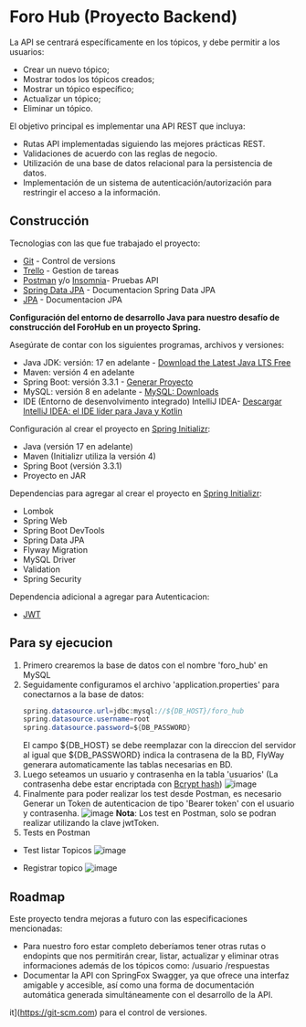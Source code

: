 # Foro Hub (Proyecto Backend)

La API se centrará específicamente en los tópicos, y debe permitir a los usuarios:

* Crear un nuevo tópico;
* Mostrar todos los tópicos creados;
* Mostrar un tópico específico;
* Actualizar un tópico;
* Eliminar un tópico.

El objetivo principal es implementar una API REST que incluya:

* Rutas API implementadas siguiendo las mejores prácticas REST.
* Validaciones de acuerdo con las reglas de negocio.
* Utilización de una base de datos relacional para la persistencia de datos.
* Implementación de un sistema de autenticación/autorización para restringir el acceso a la información.

## Construcción

Tecnologias con las que fue trabajado el proyecto:

- [Git](https://git-scm.com/) - Control de versions
- [Trello](https://trello.com/) - Gestion de tareas
- [Postman](https://www.postman.com/) y/o [Insomnia](https://insomnia.rest/)- Pruebas API
- [Spring Data JPA](https://spring.io/projects/spring-data-jpa) - Documentacion Spring Data JPA
- [JPA](https://docs.spring.io/spring-data/jpa/reference/jpa.html) - Documentacion JPA

**Configuración del entorno de desarrollo Java para nuestro desafío de construcción del ForoHub en un proyecto Spring.**

Asegúrate de contar con los siguientes programas, archivos y versiones:

- Java JDK: versión: 17 en adelante - [Download the Latest Java LTS Free](https://www.oracle.com/br/java/technologies/downloads/)
- Maven: versión 4 en adelante
- Spring Boot: versión 3.3.1 - [Generar Proyecto](https://start.spring.io/)
- MySQL: versión 8 en adelante - [MySQL: Downloads](https://dev.mysql.com/downloads/mysql/)
- IDE (Entorno de desenvolvimento integrado) IntelliJ IDEA- [Descargar IntelliJ IDEA: el IDE líder para Java y Kotlin](https://www.jetbrains.com/es-es/idea/download/?section=windows)

Configuración al crear el proyecto en [Spring Initializr](https://start.spring.io/):

- Java (versión 17 en adelante)
- Maven (Initializr utiliza la versión 4)
- Spring Boot (versión 3.3.1)
- Proyecto en JAR
  
Dependencias para agregar al crear el proyecto en [Spring Initializr](https://start.spring.io/):

- Lombok
- Spring Web
- Spring Boot DevTools
- Spring Data JPA
- Flyway Migration
- MySQL Driver
- Validation
- Spring Security

Dependencia adicional a agregar para Autenticacion:
- [JWT](https://github.com/auth0/java-jwt)

## Para sy ejecucion

1. Primero crearemos la base de datos con el nombre 'foro_hub' en MySQL
2. Seguidamente configuramos el archivo 'application.properties' para conectarnos a la base de datos:
    ```java
    spring.datasource.url=jdbc:mysql://${DB_HOST}/foro_hub
    spring.datasource.username=root
    spring.datasource.password=${DB_PASSWORD}
    ```
    El campo ${DB_HOST} se debe reemplazar con la direccion del servidor al igual que ${DB_PASSWORD} indica la contrasena de la BD, FlyWay generara automaticamente las tablas necesarias en BD.
3. Luego seteamos un usuario y contrasenha en la tabla 'usuarios' (La contrasenha debe estar encriptada con [Bcrypt hash](https://bcrypt-generator.com/))
![image](https://github.com/user-attachments/assets/6db267dc-a87e-4b43-b0f2-e2a2d2ffaf73)
5. Finalmente para poder realizar los test desde Postman, es necesario Generar un Token de autenticacion de tipo 'Bearer token' con el usuario y contrasenha.
![image](https://github.com/user-attachments/assets/9c9ce093-2b5f-41d1-b322-c445f67de556)
**Nota**: Los test en Postman, solo se podran realizar utilizando la clave jwtToken.
6. Tests en Postman

- Test listar Topicos
![image](https://github.com/user-attachments/assets/7c0b68de-2ed0-4c70-a0ed-cfeab19e42b6)

- Registrar topico
![image](https://github.com/user-attachments/assets/10db395a-648e-4815-8983-a3c783c3ef53)

## Roadmap

Este proyecto tendra mejoras a futuro con las especificaciones mencionadas:

* Para nuestro foro estar completo deberíamos tener otras rutas o endopints que nos permitirán crear, listar, actualizar y eliminar otras informaciones además de los tópicos como:
  /usuario
  /respuestas
* Documentar la API con SpringFox Swagger, ya que ofrece una interfaz amigable y accesible, así como una forma de documentación automática generada simultáneamente con el desarrollo de la API.

it](https://git-scm.com) para el control de versiones.

